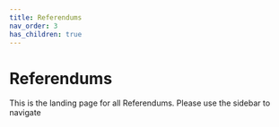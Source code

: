 ```yaml
---
title: Referendums
nav_order: 3
has_children: true
---
```


# Referendums

This is the landing page for all Referendums. Please use the sidebar to navigate
